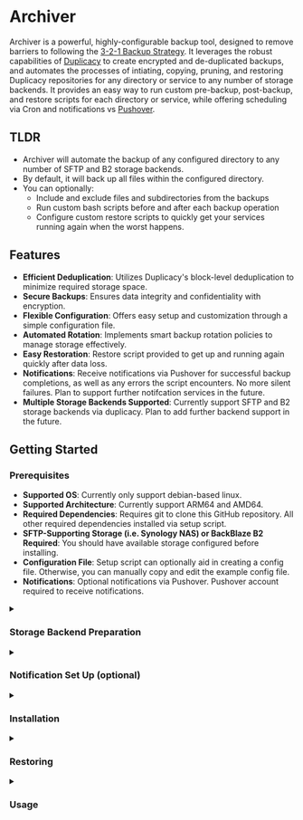 # Archiver

Archiver is a powerful, highly-configurable backup tool, designed to remove barriers to following the [3-2-1 Backup Strategy](https://www.backblaze.com/blog/the-3-2-1-backup-strategy/). It leverages the robust capabilities of [Duplicacy](https://github.com/gilbertchen/duplicacy) to create encrypted and de-duplicated backups, and automates the processes of intiating, copying, pruning, and restoring Duplicacy repositories for any directory or service to any number of storage backends. It provides an easy way to run custom pre-backup, post-backup, and restore scripts for each directory or service, while offering scheduling via Cron and notifications vs [Pushover](https://pushover.net).

## TLDR
- Archiver will automate the backup of any configured directory to any number of SFTP and B2 storage backends.
- By default, it will back up all files within the configured directory.
- You can optionally:
  - Include and exclude files and subdirectories from the backups
  - Run custom bash scripts before and after each backup operation
  - Configure custom restore scripts to quickly get your services running again when the worst happens.

## Features

- **Efficient Deduplication**: Utilizes Duplicacy's block-level deduplication to minimize required storage space.
- **Secure Backups**: Ensures data integrity and confidentiality with encryption.
- **Flexible Configuration**: Offers easy setup and customization through a simple configuration file.
- **Automated Rotation**: Implements smart backup rotation policies to manage storage effectively.
- **Easy Restoration**: Restore script provided to get up and running again quickly after data loss.
- **Notifications**: Receive notifications via Pushover for successful backup completions, as well as any errors the script encounters. No more silent failures. Plan to support further notifcation services in the future.
- **Multiple Storage Backends Supported**: Currently support SFTP and B2 storage backends via duplicacy. Plan to add further backend support in the future.

## Getting Started

### Prerequisites

- **Supported OS**: Currently only support debian-based linux.
- **Supported Architecture**: Currently support ARM64 and AMD64.
- **Required Dependencies**: Requires git to clone this GitHub repository. All other required dependencies installed via setup script.
- **SFTP-Supporting Storage (i.e. Synology NAS) or BackBlaze B2 Required**: You should have available storage configured before installing.
- **Configuration File**: Setup script can optionally aid in creating a config file. Otherwise, you can manually copy and edit the example config file.
- **Notifications**: Optional notifications via Pushover. Pushover account required to receive notifications.

<details>
  <summary><h3>Storage Backend Preparation</h3></summary>

  <details>
    <summary><h4>SFTP - <a href="https://www.synology.com/en-us">Synology NAS</a></h4></summary>
    
    - **Enable SFTP**:
      - Login as an administrator to your Synology DiskStation Manager (DSM) Web UI (usually http://<ip.address.of.your.nas>:5000).
      - Open **Control Panel**.
      - Select **File Services** under **File Sharing**.
      - Select the **FTP** tab in the top.
      - Leave options under **FTP / FTPS** unselected. **SFTP** is not FTP or FTPS, even though the naming can be confusing.
      - Check the box to **Enable SFTP service** under **SFTP**.
      - Can change the **Port number**, or leave as the default **22**.
      - Click **Apply** in the bottom right corner.
    - **Create User (if needed)**:
      - From **Control Panel**, select **User & Group** under **File Sharing**.
      - Under **User** in the top, click **Create**.
      - Give your user a **Name** and **Password**.
      - Click **Next**.
      - Select the checkboxes for the **Groups** this user should join.
      - Click **Next**.
      - **Assign shared folder permissions** if desired.
      - Click **Next**.
      - **Assign user quota** if desired.
      - Click **Next**.
      - Select the checkbox for **Allow** for **SFTP**, and set other **Application Permissions** as desired.
      - Click **Next**.
      - **Set user speed limit** if desired.
      - Click **Next**.
      - Confirm your selections and click **Done**.
    - **Create Shared Folder**:
      - From **Control Panel**, select **Shared Folder** under **File Sharing**.
      - Click **Create** and then **Create Shared Folder** in the top.
      - Give your new shared folder a **Name**, and either leave all settings on the page at their default, or adjust as you see fit.
      - Click **Next**.
      - On the next page, select **Skip** or **Protect this shared folder by encrypting it**.
        - Best practice is to encrypt at the *Volume* level, rather than at the *Shared Folder* level.
        - Do not select **Protect this shared folder with WriteOnce**.
      - Click **Next**.
      - Configure advanced settings to your preference.
        - If your underlying file system is BTRFS, recommend selecting **Enable data checksum for advanced data integrity**.
      - Click **Next**.
      - Confirm your selections and click **Next**.
      - Select a user to give **Read/Write** access.
      - Click **Apply**.
    - **Provide SSH Public Key File**:
      - If you already have an id_ed25519 SSH key (id_rsa not supported), you can complete this section now. Otherwise, the **Setup Script** below can create an SSH key for you, and you can come back to complete this section after the SSH key file is created.
      - From **Control Panel**, select **User & Group** under **File Sharing**.
      - Click **Advanced** at the top.
      - At the bottom, under **User Home**, select the checkbox to **Enable user home service**.
      - Click **Apply**.
      - From the DSM home screen, open **File Station**.
      - In the list of **Shared Folders** on the left, select **homes**.
        - *Important*: If you select **home** instead of **homes**, you will only see the home directory of the logged in user. To add an SSH key for another user, you will need to open **homes** instead.
      - Open the folder for the user that will be used to access the share.
      - If there is already a folder named **.ssh**, double click that folder to open it. Otherwise, click **Create** at the top, then click **Create folder** in the drop down, and name the new folder **.ssh** (the leading period is required), and finally double click the newly created **.ssh** folder to open it.
        - *Important*: Must click **Create folder** and not **Create shared folder**. The former does what we need, creating a directory within the currently open directory. The latter is to create a new higher-level shared network folder.
      - Name the new folder **.ssh**. The leading period is required.
      - Double click the newly created **.ssh** directory to open it.
      - If there is already a file named **authorized_keys**, do the following:
        - Double-click the **authorized_keys** file to download it.
        - Using a text editor, add a new line to the bottom of the document containing the contents of your public SSH key file, usually named id_ed25519.pub. The line should start with **ssh-ed25519 AAAA...**.
        - Save the document with the line added.
        - Back in **File Station**, right click **authorized_keys**, click **rename**, and rename the file to **authorized_keys.backup**.
        - Click **Upload** in the top, then click **Upload - Skip**, and browse to and select the edited **authorized_keys** file, and click **Open**.
        - Ensure the file uploads correctly and is named **authorized_keys**.
      - If there is not already a file named **authorized_keys**, do the following:
        - Using a text editor, create a new file, and copy the contents of your public SSH key file, usually named id_ed25519.pub, to this new file. The line should start with **ssh-ed25519 AAAA...**.  Save the new file as **authorized_keys**.
        - Back in **File Station**, click **Upload** at the top, then click **Upload - Skip**, and browse to and select the newly created **authorized_keys** file, and click **Open**.
        - Ensure the file uploads correctly and is named **authorized_keys**.
  </details>

  <details>
    <summary><h4>B2 - <a href="https://www.backblaze.com/">BackBlaze</a></h4></summary>
    
    - **Account**:
      - [Create an account](https://www.backblaze.com/sign-up/cloud-storage) or [Sign In](https://secure.backblaze.com/user_signin.htm) to **[BackBlaze](https://www.backblaze.com/)**.
      - Select **My Settings** under **Account** in the left-hand menu.
      - Check the box for **B2 Cloud Storage** under **Enabled Products**.
      - Click **OK**.
    - **Bucket**:
      - Select **Buckets** under **B2 Cloud Storage** in the left-hand menu.
      - Select **Create a Bucket**.
      - Give your bucket a **Bucket Unique Name**.
      - Files in Bucket are: **Private**.
      - Default Encryption: **Enable**.
      - Object Lock: **Disable**.
      - Select **Create a Bucket** at the bottom when ready.
      - Lifecycle Settings should be default: **Keep all versions of the file (default)**
    - **Application Key**:
      - Select **Application Keys** under **Account** in the left-hand menu.
      - Select **Add a New Application Key**.
      - Give your key a **Name of Key**.
      - For **Allow access to Bucket(s)**, select the bucket you created above.
      - For **Type of Access**, select **Read and Write**.
      - Check the box to **Allow List All Bucket Names**.
      - Leave **File name prefix** and **Duration (seconds)** blank.
      - Select **Create New Key** at the bottom when ready.
      - Make note of your **keyID** and **applicationKey**. The Application Key will only be displayed once.
  </details>
</details>

<details>
  <summary><h3>Notification Set Up (optional)</h3></summary>

  #### [Pushover](https://pushover.net)
  - [Create an account](https://pushover.net/signup) or [Sign In](https://pushover.net/login) to **[Pushover](https://pushover.net)**.
  - Make note of **Your User Key**, located at the top-right corner of the Pushover Dashboard after logging in.
  - In order to receive notifications, you will need to **[Add a Phone, Tablet, or Desktop](https://pushover.net/clients)** to your account.
  - From the Pushover Dashboard, scroll to the bottom and select **[Create an Application/API Token](https://pushover.net/apps/build)**.
  - Give your application a **Name**, and optionally a **Description**, **URL**, and/or **Icon**.
  - Check the box to agree to the **Terms and Conditions**, and click **Create Application**.
  - Make note of the **API Token/Key**, located at the top of the page after creating the Application.
</details>

<details>
  <summary><h3>Installation</h3></summary>

  #### Git Installation

  - Check if git is already installed
  ```bash
  git --version
  ```

  - Install git if not installed
  ```bash
  sudo apt update
  ```
  ```bash
  sudo apt install git -y
  ```

  #### Archiver Script Installation

  - ##### Navigate to the desired parent directory for the project.
    - For example, if installing in home dir:
    ```bash
    cd ~
    ```

  - ##### Clone the GitHub repository
  ```bash
  git clone https://github.com/SisyphusMD/archiver.git
  ```

  - ##### Run the setup script
  ```bash
  sudo ./archiver/setup.sh
  ```

  - ##### Follow the instructions in the automated setup script to:
    - Install required package dependencies for the setup script.
      - If any missing dependencies are found, you will be prompted to allow their installation.
    - Download the appropriate Duplicacy binary for your system.
      - If the Duplicacy binary cannot be found, you will be prompted to allow its installation.
    - Generate the required RSA keypair for Duplicacy storage encryption.
      - If RSA key files are not found, you will be prompted to generate them.
      - See [here](https://forum.duplicacy.com/t/new-feature-rsa-encryption/2662) for manual generation details.
    - Generate SSH key files required for SFTP storage backends.
      - If SSH key files are not found, you will be prompted to generate them.
      - To generate manually, run this from the archiver directory:
        ```bash
        mkdir -p .keys && ssh-keygen -t ed25519 -f .keys/id_ed25519" -N "" -C "archiver"
        ```
        - Do **NOT** provide a passphrase when prompted.
    - Build your configuration file.
      - If your configuration file is not found, you will be prompted to build it.
      - An example configuration file is provided in the examples directory, if you prefer to configure manually.
    - Schedule Archiver to run automatically via cron.
      - See this [Cronitor Guide](https://cronitor.io/guides/cron-jobs) for details on scheduling via cron.

  - ##### Optionally, prepare custom service-backup-settings.sh and restore-service.sh files for any of your services and place in their respective service directories. Examples of these files can be found in the examples directory.

  - ##### ***IMPORTANT:*** You **MUST** keep backups of your .keys directory and all its contents, as well as your config.sh file. These will be needed to restore backups. If you can't restore your backups, why make them in the first place?
    - Don't attempt to just back up your keys and config file using this script. If you did that, and you lost them, you may not be able to get them back, given you don't have them anymore to access their backups.
</details>

<details>
  <summary><h3>Restoring</h3></summary>

  #### Restoring Archiver

  - Navigate to the desired parent directory for the project, and clone the GitHub repository as noted in the **Installation** steps.
  ```bash
  cd ~
  ```
  ```bash
  git clone https://github.com/SisyphusMD/archiver.git
  ```

  - Run the setup script to install dependencies and the Duplicacy binary, and restore cron scheduling, but otherwise you can skip the portions that create new SSH keys, RSA keys, and config file. You will need to provide your backed up .keys/ directory and config.sh file.
  ```bash
  sudo ./archiver/setup.sh
  ```

  - Copy your prior .keys directory (including your SSH and RSA key files) into the archiver directory. This should include **id_ed25519**, **id_ed25519.pub**, **private.pem**, and **public.pem**.

  - Copy your prior **config.sh** into the project directory.

  #### Restoring Services

  - Run the restore script once for each service you need to restore.
  ```bash
  sudo ./archiver/restore.sh
  ```
</details>

<details>
  <summary><h3>Usage</h3></summary>

  - If you completed the cron setup step while installing, Archiver will run automatically following the schedule you set.
    - Depending on the size of your directories and your network speeds, the first run may take a long time.
    - Archiver utilizes a LOCKFILE mechanism to ensure that multiple instances do not run concurrently.

  - To manually start a backup, run the following from your archiver directory:
    ```bash
    sudo ./archiver.sh
    ```
  - To manually start a backup with logs displaying, run the following from your archiver directory:
    ```bash
    sudo ./archiver.sh --view-logs
    ```
  - To check on the process of an actively running Archiver backup, run the following from your archiver directory:
    ```bash
    sudo ./view-logs.sh
    ```
  - To stop/cancel an actively running Archiver backup, run the following from your archiver directory:
    ```bash
    sudo ./stop-archiver.sh
    ```

  - All archiver scripts must be run with sudo or as root. This is in order to preserve ownership of files being backed up, and for access to files not owned by your user.
</details>